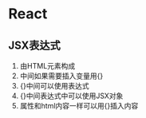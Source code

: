 # React



## JSX表达式

1. 由HTML元素构成
2. 中间如果需要插入变量用{}
3. {}中间可以使用表达式
4. {}中间表达式中可以使用JSX对象
5. 属性和html内容一样可以用{}插入内容

 

